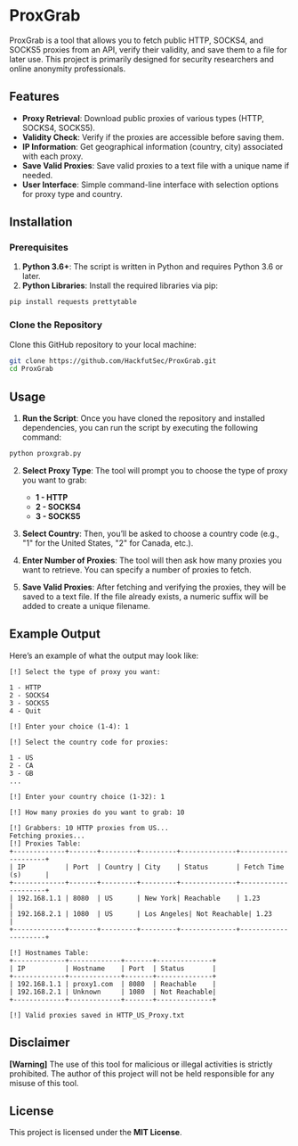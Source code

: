# ProxGrab

ProxGrab is a tool that allows you to fetch public HTTP, SOCKS4, and SOCKS5 proxies from an API, verify their validity, and save them to a file for later use. This project is primarily designed for security researchers and online anonymity professionals.

## Features

- **Proxy Retrieval**: Download public proxies of various types (HTTP, SOCKS4, SOCKS5).
- **Validity Check**: Verify if the proxies are accessible before saving them.
- **IP Information**: Get geographical information (country, city) associated with each proxy.
- **Save Valid Proxies**: Save valid proxies to a text file with a unique name if needed.
- **User Interface**: Simple command-line interface with selection options for proxy type and country.

## Installation

### Prerequisites

1. **Python 3.6+**: The script is written in Python and requires Python 3.6 or later.
2. **Python Libraries**: Install the required libraries via pip:

```bash
pip install requests prettytable
```

### Clone the Repository

Clone this GitHub repository to your local machine:

```bash
git clone https://github.com/HackfutSec/ProxGrab.git
cd ProxGrab
```

## Usage

1. **Run the Script**: Once you have cloned the repository and installed dependencies, you can run the script by executing the following command:

```bash
python proxgrab.py
```

2. **Select Proxy Type**: The tool will prompt you to choose the type of proxy you want to grab:
    - **1 - HTTP**
    - **2 - SOCKS4**
    - **3 - SOCKS5**

3. **Select Country**: Then, you’ll be asked to choose a country code (e.g., "1" for the United States, "2" for Canada, etc.).

4. **Enter Number of Proxies**: The tool will then ask how many proxies you want to retrieve. You can specify a number of proxies to fetch.

5. **Save Valid Proxies**: After fetching and verifying the proxies, they will be saved to a text file. If the file already exists, a numeric suffix will be added to create a unique filename.

## Example Output

Here’s an example of what the output may look like:

```
[!] Select the type of proxy you want:

1 - HTTP
2 - SOCKS4
3 - SOCKS5
4 - Quit

[!] Enter your choice (1-4): 1

[!] Select the country code for proxies:

1 - US
2 - CA
3 - GB
...

[!] Enter your country choice (1-32): 1

[!] How many proxies do you want to grab: 10

[!] Grabbers: 10 HTTP proxies from US...
Fetching proxies...
[!] Proxies Table:
+-------------+-------+---------+---------+--------------+---------------------+
| IP          | Port  | Country | City    | Status       | Fetch Time (s)      |
+-------------+-------+---------+---------+--------------+---------------------+
| 192.168.1.1 | 8080  | US      | New York| Reachable    | 1.23                |
| 192.168.2.1 | 1080  | US      | Los Angeles| Not Reachable| 1.23               |
+-------------+-------+---------+---------+--------------+---------------------+

[!] Hostnames Table:
+-------------+-------------+-------+--------------+
| IP          | Hostname    | Port  | Status       |
+-------------+-------------+-------+--------------+
| 192.168.1.1 | proxy1.com  | 8080  | Reachable    |
| 192.168.2.1 | Unknown     | 1080  | Not Reachable|
+-------------+-------------+-------+--------------+

[!] Valid proxies saved in HTTP_US_Proxy.txt
```

## Disclaimer

**[Warning]** The use of this tool for malicious or illegal activities is strictly prohibited. The author of this project will not be held responsible for any misuse of this tool.

## License

This project is licensed under the **MIT License**.
